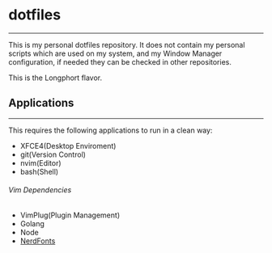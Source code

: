 # dotfiles
--------
This is my personal dotfiles repository. It does not contain my personal
scripts which are used on my system, and my Window Manager
configuration, if needed they can be checked in other repositories.

This is the Longphort flavor.

## Applications
---------------
This requires the following applications to run in a clean way:
- XFCE4(Desktop Enviroment)
- git(Version Control)
- nvim(Editor)
- bash(Shell)

###### Vim Dependencies
- VimPlug(Plugin Management)
- Golang
- Node
- [NerdFonts](https://github.com/ryanoasis/nerd-fonts)
